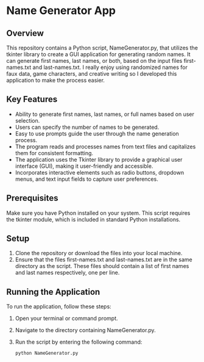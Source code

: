 # Name Generator App

## Overview
This repository contains a Python script, NameGenerator.py, that utilizes the tkinter library to create a GUI application for generating random names. It can generate first names, last names, or both, based on the input files first-names.txt and last-names.txt. I really enjoy using randomized names for faux data, game characters, and creative writing so I developed this application to make the process easier. 

## Key Features
- Ability to generate first names, last names, or full names based on user selection.
- Users can specify the number of names to be generated.
- Easy to use prompts guide the user through the name generation process.
- The program reads and processes names from text files and capitalizes them for consistent formatting.
- The application uses the Tkinter library to provide a graphical user interface (GUI), making it user-friendly and accessible.
- Incorporates interactive elements such as radio buttons, dropdown menus, and text input fields to capture user preferences.

## Prerequisites
Make sure you have Python installed on your system. This script requires the tkinter module, which is included in standard Python installations.

## Setup
1. Clone the repository or download the files into your local machine.
2. Ensure that the files first-names.txt and last-names.txt are in the same directory as the script. These files should contain a list of first names and last names respectively, one per line.

## Running the Application
To run the application, follow these steps:

1. Open your terminal or command prompt.
2. Navigate to the directory containing NameGenerator.py.
3. Run the script by entering the following command:

       python NameGenerator.py
